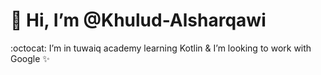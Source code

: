 <h1>  👋 Hi, I’m @Khulud-Alsharqawi </h1>

:octocat: I’m  in tuwaiq academy learning Kotlin & I’m looking to work with Google  :sparkles:


<!---
Khulud-Alsharqawi/Khulud-Alsharqawi is a ✨ special ✨ repository because its `README.md` (this file) appears on your GitHub profile.
You can click the Preview link to take a look at your changes.
--->
